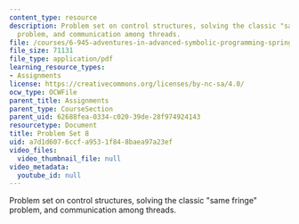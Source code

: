 ```yaml
---
content_type: resource
description: Problem set on control structures, solving the classic "same fringe"
  problem, and communication among threads.
file: /courses/6-945-adventures-in-advanced-symbolic-programming-spring-2009/a7d1d6076ccfa9531f848baea97a23ef_MIT6_945s09_assn08.pdf
file_size: 71131
file_type: application/pdf
learning_resource_types:
- Assignments
license: https://creativecommons.org/licenses/by-nc-sa/4.0/
ocw_type: OCWFile
parent_title: Assignments
parent_type: CourseSection
parent_uid: 62688fea-0334-c020-39de-28f974924143
resourcetype: Document
title: Problem Set 8
uid: a7d1d607-6ccf-a953-1f84-8baea97a23ef
video_files:
  video_thumbnail_file: null
video_metadata:
  youtube_id: null
---
```

Problem set on control structures, solving the classic "same fringe" problem, and communication among threads.